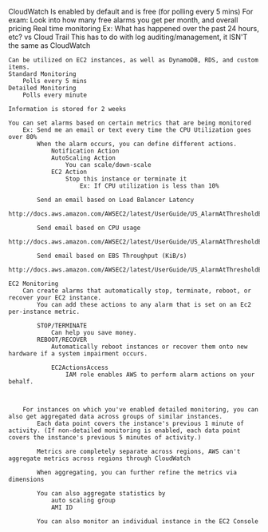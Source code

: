 CloudWatch
	Is enabled by default and is free (for polling every 5 mins)
	For exam:  Look into how many free alarms you get per month, and overall pricing
	Real time monitoring
		Ex: What has happened over the past 24 hours, etc?
	vs Cloud Trail
		This has to do with log auditing/management, it ISN'T the same as CloudWatch

	Can be utilized on EC2 instances, as well as DynamoDB, RDS, and custom items.
	Standard Monitoring
		Polls every 5 mins
	Detailed Monitoring
		Polls every minute

	Information is stored for 2 weeks

	You can set alarms based on certain metrics that are being monitored
		Ex: Send me an email or text every time the CPU Utilization goes over 80%
			When the alarm occurs, you can define different actions.
				Notification Action
				AutoScaling Action
					You can scale/down-scale
				EC2 Action
					Stop this instance or terminate it
						Ex: If CPU utilization is less than 10%

			Send an email based on Load Balancer Latency
				http://docs.aws.amazon.com/AWSEC2/latest/UserGuide/US_AlarmAtThresholdELB.html

			Send email based on CPU usage
				http://docs.aws.amazon.com/AWSEC2/latest/UserGuide/US_AlarmAtThresholdEC2.html

			Send email based on EBS Throughput (KiB/s)
				http://docs.aws.amazon.com/AWSEC2/latest/UserGuide/US_AlarmAtThresholdEBS.html

	EC2 Monitoring
		Can create alarms that automatically stop, terminate, reboot, or recover your EC2 instance.
			You can add these actions to any alarm that is set on an Ec2 per-instance metric.
			 
			STOP/TERMINATE
				Can help you save money.
			REBOOT/RECOVER
				Automatically reboot instances or recover them onto new hardware if a system impairment occurs.

				EC2ActionsAccess
					IAM role enables AWS to perform alarm actions on your behalf.



		For instances on which you've enabled detailed monitoring, you can also get aggregated data across groups of similar instances.
			Each data point covers the instance's previous 1 minute of activity. (If non-detailed monitoring is enabled, each data point covers the instance's previous 5 minutes of activity.)

			Metrics are completely separate across regions, AWS can't aggregate metrics across regions through CloudWatch

			When aggregating, you can further refine the metrics via dimensions

			You can also aggregate statistics by
				auto scaling group
				AMI ID

			You can also monitor an individual instance in the EC2 Console
